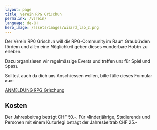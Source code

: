 ```yaml
---
layout: page
title: Verein RPG Grischun
permalink: /verein/
language: de-CH
hero_image: /assets/images/wizard_lab_2.png
---
```


Der Verein RPG Grischun will die RPG-Community im Raum Graubünden fördern und allen eine Möglichkeit geben dieses wunderbare Hobby zu erleben.

Dazu organisieren wir regelmässige Events und treffen uns für Spiel und Spass.

Solltest auch du dich uns Anschliessen wollen, bitte fülle dieses Formular aus:

[ANMELDUNG RPG Grischung](https://forms.gle/FyJWs5qW3guy5NYs8)

## Kosten

Der Jahresbeitrag beträgt CHF 50.-. Für Minderjährige, Studierende und Personen mit einem Kulturlegi beträgt der Jahresbeitrab CHF 25.- 

